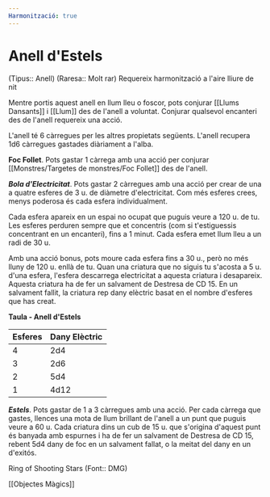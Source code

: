 ```yaml
---
Harmonització: true
---
```

# Anell d'Estels

(Tipus:: Anell) (Raresa:: Molt rar)
Requereix harmonització a l'aire lliure de nit

Mentre portis aquest anell en llum lleu o foscor, pots conjurar [[Llums Dansants]] i [[Llum]] des de l'anell a voluntat. Conjurar qualsevol encanteri des de l'anell requereix una acció.

L'anell té 6 càrregues per les altres propietats següents. L'anell recupera 1d6 càrregues gastades diàriament a l'alba.

**Foc Follet**. Pots gastar 1 càrrega amb una acció per conjurar [[Monstres/Targetes de monstres/Foc Follet]] des de l'anell.

***Bola d'Electricitat***. Pots gastar 2 càrregues amb una acció per crear de una a quatre esferes de 3 u. de diàmetre d'electricitat. Com més esferes crees, menys poderosa és cada esfera individualment.

Cada esfera apareix en un espai no ocupat que puguis veure a 120 u. de tu. Les esferes perduren sempre que et concentris (com si t'estiguessis concentrant en un encanteri), fins a 1 minut. Cada esfera emet llum lleu a un radi de 30 u.

Amb una acció bonus, pots moure cada esfera fins a 30 u., però no més lluny de 120 u. enllà de tu. Quan una criatura que no siguis tu s'acosta a 5 u. d'una esfera, l'esfera descarrega electricitat a aquesta criatura i desapareix. Aquesta criatura ha de fer un salvament de Destresa de CD 15. En un salvament fallit, la criatura rep dany elèctric basat en el nombre d'esferes que has creat.

**Taula - Anell d'Estels**

| Esferes | Dany Elèctric |
|---------|------------------|
| 4       | 2d4              |
| 3       | 2d6              |
| 2       | 5d4              |
| 1       | 4d12             |

***Estels***. Pots gastar de 1 a 3 càrregues amb una acció. Per cada càrrega que gastes, llences una mota de llum brillant de l'anell a un punt que puguis veure a 60 u. Cada criatura dins un cub de 15 u. que s'origina d'aquest punt és banyada amb espurnes i ha de fer un salvament de Destresa de CD 15, rebent 5d4 dany de foc en un salvament fallat, o la meitat del dany en un d'exitós.

Ring of Shooting Stars (Font:: DMG)

[[Objectes Màgics]]